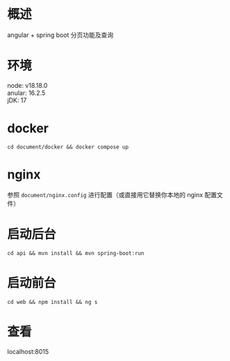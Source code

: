 # 概述
angular + spring boot 分页功能及查询

# 环境
node: v18.18.0<br>
anular: 16.2.5<br>
jDK: 17<br>

# docker
```
cd document/docker && docker compose up
```

# nginx
参照 `document/nginx.config` 进行配置（或直接用它替换你本地的 nginx 配置文件）

# 启动后台
```
cd api && mvn install && mvn spring-boot:run
```

# 启动前台
```
cd web && npm install && ng s
```

# 查看
localhost:8015
